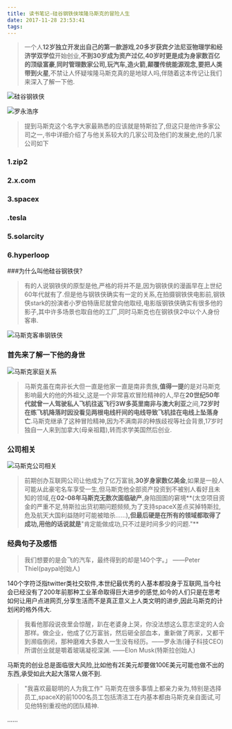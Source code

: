 ```yaml
---
title: 读书笔记-硅谷钢铁侠埃隆马斯克的冒险人生
date: 2017-11-28 23:53:41
tags:
---
```

>一个人**12岁独立开发出自己的第一款游戏**,**20多岁获宾夕法尼亚物理学和经济学双学位**开始创业,**不到30岁成为资产过亿**,**40岁时更是成为身家数百亿的顶级富豪**,**同时管理数家公司,玩汽车,造火箭,颠覆传统能源观念,要把人类带到火星**,不禁让人怀疑埃隆马斯克真的是地球人吗,伴随着这本传记让我们来深入了解一下他.


![硅谷钢铁侠](http://upload-images.jianshu.io/upload_images/1808957-a6351016edc3e6c1.jpg?imageMogr2/auto-orient/strip%7CimageView2/2/w/1240)

![罗永浩序](http://upload-images.jianshu.io/upload_images/1808957-9ee07147d9397308.jpg?imageMogr2/auto-orient/strip%7CimageView2/2/w/1240)
>提到马斯克这个名字大家最熟悉的应该就是特斯拉了,但这只是他许多家公司之一,书中详细介绍了与他关系较大的几家公司及他们的发展史,他的几家公司如下
### 1.zip2
### 2.x.com  
### 3.spacex
### .tesla
### 5.solarcity
### 6.hyperloop

###为什么叫他硅谷钢铁侠?
>有的人说钢铁侠的原型是他,严格的将并不是,因为钢铁侠的漫画早在上世纪60年代就有了.但是他与钢铁侠确实有一定的关系,在拍摄钢铁侠电影前,钢铁侠stark的扮演者小罗伯特唐尼就曾向他取经,电影版钢铁侠确实有很多他的影子,其中许多场景也取自他的工厂,同时马斯克也在钢铁侠2中以个人身份客串.

![马斯克客串钢铁侠](http://upload-images.jianshu.io/upload_images/1808957-4e378ff3eba57889.jpg?imageMogr2/auto-orient/strip%7CimageView2/2/w/1240)

### 首先来了解一下他的身世

![马斯克家庭关系](http://upload-images.jianshu.io/upload_images/1808957-51a176f58a7c652b.png?imageMogr2/auto-orient/strip%7CimageView2/2/w/1240)
>马斯克虽在南非长大但一直是他家一直是南非贵族,**值得一提**的是对马斯克影响最大的他的外祖父,这是一个非常喜欢冒险精神的人,早在**20世纪50年代就曾一人驾驶私人飞机往返飞行3W多英里南非与澳大利亚**之间,**72岁时在练飞机降落时因没看见两根电线杆间的电线导致飞机挂在电线上坠落身亡**.马斯克继承了这种冒险精神,因为不满南非的种族歧视等社会背景,17岁时独自一人来到加拿大(母亲祖籍),转而求学美国然后创业.

### 公司相关
![马斯克公司相关](http://upload-images.jianshu.io/upload_images/1808957-03ea9b1c4ecab839.png?imageMogr2/auto-orient/strip%7CimageView2/2/w/1240)
>前期创办互联网公司让他成为了亿万富翁,**30岁身家数亿美金**,如果是一般人可能从此豪宅名车享受一生,但马斯克他全部资产投资到不被别人看好且未知的领域,在**02-08年马斯克无数次面临破产**,身陷囹圄的窘境**(太空项目资金的严重不足,特斯拉出货初期问题频频,为了支持spaceX差点买掉特斯拉,危及航天大国利益随时可能被暗杀......)**,但最后硬是在所有的领域都取得了成功,用他的话说就是**"肯定能做成功,只不过是时间多少的问题."**

### 经典句子及感悟
>我们想要的是会飞的汽车，最终得到的却是140个字。」 ——Peter Thiel(paypal创始人)

140个字符泛指twitter类社交软件,本世纪最优秀的人基本都投身于互联网,当今社会已经没有了200年前那种工业革命取得巨大进步的感觉,如今的人们只是在思考如何让用户点进网页,分享生活而不是真正意义上人类文明的进步,因此马斯克的计划闲的格外伟大.


>我看他那段说夜里会惊醒，趴在老婆身上哭，你没法想这么意志坚定的人会那样。做企业，他成了亿万富翁，然后砸全部血本，重新做了两家，又都干到濒临倒闭，那种磨难大多数人一生没有经历。——罗永浩(锤子科技CEO)
>所谓创业就是嚼着玻璃凝视深渊.    ——Elon Musk(特斯拉创始人)

马斯克的创业总是面临很大风险,比如他有2E美元却要做100E美元可能也做不出的东西,承受如此大起大落常人做不到.
>"我喜欢最聪明的人为我工作"
马斯克在很多事情上都亲力亲为,特别是选择员工,spaceX的前1000名员工包括清洁工在内基本都由马斯克亲自面试,可见他特别重视他的团队精神.

......